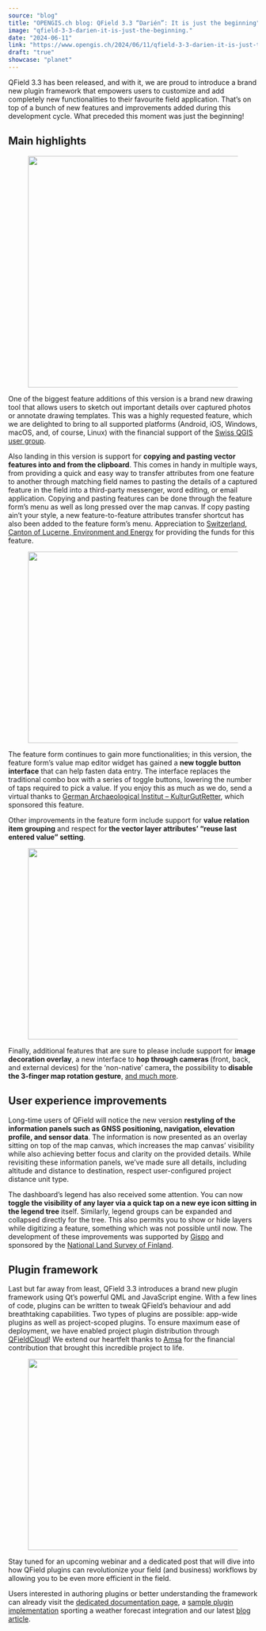 ```yaml
---
source: "blog"
title: "OPENGIS.ch blog: QField 3.3 “Darién”: It is just the beginning"
image: "qfield-3-3-darien-it-is-just-the-beginning."
date: "2024-06-11"
link: "https://www.opengis.ch/2024/06/11/qfield-3-3-darien-it-is-just-the-beginning/"
draft: "true"
showcase: "planet"
---
```


<p>QField 3.3 has been released, and with it, we are proud to introduce a brand new plugin framework that empowers users to customize and add completely new functionalities to their favourite field application. That’s on top of a bunch of new features and improvements added during this development cycle. What preceded this moment was just the beginning!</p>



<h2 class="wp-block-heading">Main highlights</h2>



<figure class="wp-block-image size-full"><img alt="" class="wp-image-14432" height="467" src="https://i0.wp.com/www.opengis.ch/wp-content/uploads/2024/06/33splash.png?resize=750%2C467&#038;ssl=1" tabindex="0" width="750" /></figure>



<p>One of the biggest feature additions of this version is a brand new drawing tool that allows users to sketch out important details over captured photos or annotate drawing templates. This was a highly requested feature, which we are delighted to bring to all supported platforms (Android, iOS, Windows, macOS, and, of course, Linux) with the financial support of the <a href="http://qgis.ch">Swiss QGIS user group</a>.</p>



<p>Also landing in this version is support for <strong>copying and pasting vector features into and from the clipboard</strong>. This comes in handy in multiple ways, from providing a quick and easy way to transfer attributes from one feature to another through matching field names to pasting the details of a captured feature in the field into a third-party messenger, word editing, or email application. Copying and pasting features can be done through the feature form’s menu as well as long pressed over the map canvas. If copy pasting ain’t your style, a new feature-to-feature attributes transfer shortcut has also been added to the feature form’s menu. Appreciation to <a href="https://uwe.lu.ch/" rel="noreferrer noopener" target="_blank">Switzerland, Canton of Lucerne, Environment and Energy</a> for providing the funds for this feature.</p>



<figure class="wp-block-image size-full"><img alt="" class="wp-image-14468" height="386" src="https://i0.wp.com/www.opengis.ch/wp-content/uploads/2024/06/transfer_attributes-1.png?resize=750%2C386&#038;ssl=1" tabindex="0" width="750" /></figure>



<p>The feature form continues to gain more functionalities; in this version, the feature form’s value map editor widget has gained a <strong>new toggle button interface</strong> that can help fasten data entry. The interface replaces the traditional combo box with a series of toggle buttons, lowering the number of taps required to pick a value. If you enjoy this as much as we do, send a virtual thanks to <a href="https://www.kulturgutretter.org/en/home-2/">German Archaeological Institut &#8211; KulturGutRetter</a>, which sponsored this feature.</p>



<p>Other improvements in the feature form include support for <strong>value relation item grouping</strong> and respect for<strong> the vector layer attributes’ &#8220;reuse last entered value&#8221; setting</strong>.</p>



<figure class="wp-block-image size-full"><img alt="" class="wp-image-14467" height="386" src="https://i0.wp.com/www.opengis.ch/wp-content/uploads/2024/06/value_map_buttons-1.png?resize=750%2C386&#038;ssl=1" tabindex="0" width="750" /></figure>



<p>Finally, additional features that are sure to please include support for <strong>image decoration overlay</strong>, a new interface to <strong>hop through cameras </strong>(front, back, and external devices) for the ‘non-native’ camera<strong>, </strong>the possibility to<strong> disable the 3-finger map rotation gesture</strong>, <a href="https://github.com/opengisch/QField/releases/tag/v3.3.0">and much more</a>.</p>



<h2 class="wp-block-heading"><strong>User experience improvements</strong></h2>



<p>Long-time users of QField will notice the new version <strong>restyling of the information panels such as GNSS positioning, navigation, elevation profile, and sensor data</strong>. The information is now presented as an overlay sitting on top of the map canvas, which increases the map canvas&#8217; visibility while also achieving better focus and clarity on the provided details. While revisiting these information panels, we’ve made sure all details, including altitude and distance to destination, respect user-configured project distance unit type.</p>



<p>The dashboard’s legend has also received some attention. You can now <strong>toggle the visibility of any layer via a quick tap on a new eye icon sitting in the legend tree</strong> itself. Similarly, legend groups can be expanded and collapsed directly for the tree. This also permits you to show or hide layers while digitizing a feature, something which was not possible until now. The development of these improvements was supported by <a href="https://www.gispo.fi/en">Gispo</a> and sponsored by the <a href="https://www.maanmittauslaitos.fi/en">National Land Survey of Finland</a>.</p>



<h2 class="wp-block-heading"><strong>Plugin framework</strong></h2>



<p>Last but far away from least, QField 3.3 introduces a brand new plugin framework using Qt’s powerful QML and JavaScript engine. With a few lines of code, plugins can be written to tweak QField’s behaviour and add breathtaking capabilities. Two types of plugins are possible: app-wide plugins as well as project-scoped plugins. To ensure maximum ease of deployment, we have enabled project plugin distribution through <a href="https://qfield.cloud" rel="noreferrer noopener" target="_blank">QFieldCloud</a>! We extend our heartfelt thanks to <a href="https://www.amsa.it/en/cittadini" rel="noreferrer noopener" target="_blank">Amsa</a> for the financial contribution that brought this incredible project to life.</p>



<figure class="wp-block-image size-full"><img alt="" class="wp-image-14465" height="386" src="https://i0.wp.com/www.opengis.ch/wp-content/uploads/2024/06/plugin_manager-1.png?resize=750%2C386&#038;ssl=1" tabindex="0" width="750" /></figure>



<p>Stay tuned for an upcoming webinar and a dedicated post that will dive into how QField plugins can revolutionize your field (and business) workflows by allowing you to be even more efficient in the field.</p>



<p>Users interested in authoring plugins or better understanding the framework can already visit the <a href="https://docs.qfield.org/how-to/plugins/" rel="noreferrer noopener" target="_blank">dedicated documentation page</a>, a <a href="https://github.com/opengisch/qfield-weather-forecast">sample plugin implementation</a> sporting a weather forecast integration and our latest <a href="https://www.opengis.ch/2024/06/18/supercharge-your-fieldwork-with-qfields-project-and-app-wide-plugins/">blog article</a>.</p>
